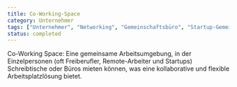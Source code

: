 ```yaml
---
title: Co-Working-Space
category: Unternehmer
tags: ["Unternehmer", "Networking", "Gemeinschaftsbüro", "Startup-Gemeinschaft"]
status: completed
---
```

Co-Working Space: Eine gemeinsame Arbeitsumgebung, in der Einzelpersonen (oft Freiberufler, Remote-Arbeiter und Startups) Schreibtische oder Büros mieten können, was eine kollaborative und flexible Arbeitsplatzlösung bietet.